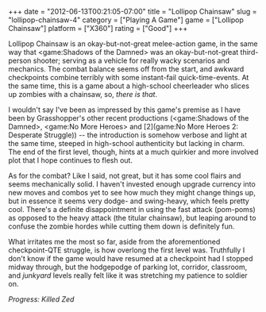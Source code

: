 +++
date = "2012-06-13T00:21:05-07:00"
title = "Lollipop Chainsaw"
slug = "lollipop-chainsaw-4"
category = ["Playing A Game"]
game = ["Lollipop Chainsaw"]
platform = ["X360"]
rating = ["Good"]
+++

Lollipop Chainsaw is an okay-but-not-great melee-action game, in the same way that <game:Shadows of the Damned> was an okay-but-not-great third-person shooter; serving as a vehicle for really wacky scenarios and mechanics.  The combat balance seems off from the start, and awkward checkpoints combine terribly with some instant-fail quick-time-events.  At the same time, this is a game about a high-school cheerleader who slices up zombies with a chainsaw, so, <i>there is that</i>.

I wouldn't say I've been as impressed by this game's premise as I have been by Grasshopper's other recent productions (<game:Shadows of the Damned>, <game:No More Heroes> and [2](game:No More Heroes 2: Desperate Struggle)) -- the introduction is somehow verbose and light at the same time, steeped in high-school authenticity but lacking in charm.  The end of the first level, though, hints at a much quirkier and more involved plot that I hope continues to flesh out.

As for the combat?  Like I said, not great, but it has some cool flairs and seems mechanically solid.  I haven't invested enough upgrade currency into new moves and combos yet to see how much they might change things up, but in essence it seems very dodge- and swing-heavy, which feels pretty cool.  There's a definite disappointment in using the fast attack (pom-poms) as opposed to the heavy attack (the titular chainsaw), but leaping around to confuse the zombie hordes while cutting them down is definitely fun.

What irritates me the most so far, aside from the aforementioned checkpoint-QTE struggle, is how overlong the first level was.  Truthfully I don't know if the game would have resumed at a checkpoint had I stopped midway through, but the hodgepodge of parking lot, corridor, classroom, and <i>junkyard</i> levels really felt like it was stretching my patience to soldier on.

<i>Progress: Killed Zed</i>